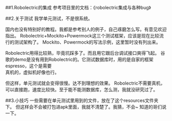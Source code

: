 ##1.Robolectric的集成
参考项目里的文档：《robolectric集成与各种bug》

##2.关于测试
我学单元测试，不是很系统。

国内也没有特别好的教程。我都是参考别人的例子，自己琢磨怎么写。有意见欢迎指出。
Robolectric+Mockito+Powermock这三个测试框架，应该是现在比较流行的测试架构了。
Mockito、Powermock的写法示例，这里暂时没有列出来。

Robolectric用得比较熟，毕竟坑踩多了。而且用它跟后台调试接口爽得飞起。
谷歌的demo是没有用到Robolectric的。它测试数据库时，用的是自家的框架espresso，这个是需要  
真机的，虚拟机好像也行。

但这样，单元测试就会变得很慢。达不到理想的效果。
Robolectric不需要真机，可以直接跑，速度比较快。至于能不能测数据库，怎么测，我就没研究过了。

##3.小技巧
一些需要在单元测试里用到的文件，放在了这个resources文件夹下。
但这样会不会被打包进apk里面，我就不清楚了。我猜，不会~
知道的哥们说一下。
